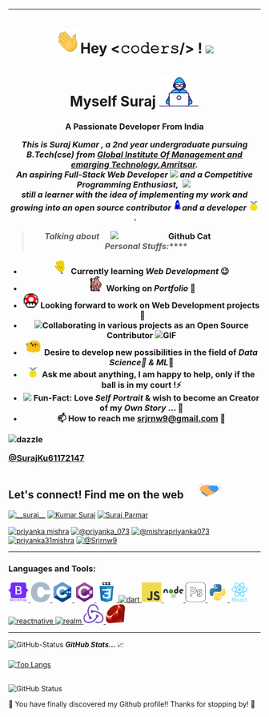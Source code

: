 <hr>
 <h1 align="center"><img src="https://github.com/Harshita248/Harshita248/blob/main/Assets/Hi.gif" width="50px">Hey <𝚌𝚘𝚍𝚎𝚛𝚜/> ! <img src="https://camo.githubusercontent.com/9ba03d053f146a029e7123cb4392c386cb6587a6ccf860c159af83aebf5c6457/68747470733a2f2f6d656469612e67697068792e636f6d2f6d656469612f3754636474484f43786f336d65557650676a2f67697068792e676966" width="45px"> 
 <br>
 <h1 align="center">Myself  Suraj <img src="https://github.com/Harshita248/Harshita248/blob/main/Assets/Developer.gif" width="80px">
 </h1>
  <h3 align="center"> A Passionate Developer From India 

 <p align="center">
   <em>
     This is Suraj Kumar , a 2nd year undergraduate pursuing B.Tech(cse) from <a href="https://www.gitmgurgaon.com"> <b>Global Institute Of Management and emarging Technology</b>,Amritsar</a>. <br>
     An aspiring <b>Full-Stack Web Developer  </b> <img src="https://media.giphy.com/media/7TcdtHOCxo3meUvPgj/giphy.gif" width="30px">   and a <b>Competitive Programming Enthusiast, </b>&nbsp;<img src="https://camo.githubusercontent.com/cc8200e9d8619863d6bf5168914c577eba582e7b6dcbf5dc05b9f72d49a90d4a/68747470733a2f2f6d656469612e67697068792e636f6d2f6d656469612f376a32686679655663447466322f67697068792e676966" width="50px">&nbsp <br><b>still a learner</b>
     with the idea of <b>implementing</b> my work and growing into an <b>open source contributor </b> <img src="https://github.com/Harshita248/Harshita248/blob/main/Assets/Rocket.gif" width="18px">and a
     <b>developer</b> <img src="https://github.com/Harshita248/Harshita248/blob/main/Assets/Medal.gif" width="20px">&nbsp.
   </em>
 </p>

 <img align="right" width=300px alt="Github Cat" src="https://camo.githubusercontent.com/3b7c592ede97b6138ffd4b1cc1541c2f3b11fd39/687474703a2f2f33312e6d656469612e74756d626c722e636f6d2f31376665613932306666333665663466356238373764353231366137616164392f74756d626c725f6d6f39786a65387a5a34317163626975666f315f313238302e676966" />

 >&nbsp;*********_Talking about Personal Stuffs:_************* 

 - <img src="https://github.com/Harshita248/Harshita248/blob/main/Assets/wave.gif" width="30px">&nbsp;Currently learning **_Web Development_** 😉
 - <img src="https://github.com/Harshita248/Harshita248/blob/main/Assets/gandalf_parrot.gif" width="30px">&nbsp; Working on **_Portfolio_** 🔭
 - <img src="https://github.com/Harshita248/Harshita248/blob/main/Assets/powerup.gif" width="30px">&nbsp;Looking forward to work on **Web Development projects** &nbsp;🤝
 - <img src="https://media.giphy.com/media/mG7xN3NU7WeUUGiKjM/giphy.gif" width="30px">Collaborating in various projects as an **Open Source Contributor** <img alt="GIF" src="https://camo.githubusercontent.com/3b7c592ede97b6138ffd4b1cc1541c2f3b11fd39/687474703a2f2f33312e6d656469612e74756d626c722e636f6d2f31376665613932306666333665663466356238373764353231366137616164392f74756d626c725f6d6f39786a65387a5a34317163626975666f315f313238302e676966" width="35vw" /> 
 - <img src="https://github.com/Harshita248/Harshita248/blob/main/Assets/happy.gif" width="30px">&nbsp; Desire to develop new possibilities in the field of **_Data Science🌱 & ML_**🔭
 - <img src="https://github.com/Harshita248/Harshita248/blob/main/Assets/Medal.gif" width="20px"> &nbsp;Ask me about anything, I am happy to help, only if the ball is in my court !⚡️
 - <img src="https://media.giphy.com/media/1Bek3O06EXr6YaBcLy/giphy.gif" width="30px">&nbsp;Fun-Fact: Love **_Self Portrait_** & wish to become an **Creator** of my _Own Story_ ... 📝
 - 📫 How to reach me **srjrnw9@gmail.com** 💬
<p align="left"> <img src="https://komarev.com/ghpvc/?username=dazzle&label=Profile%20views&color=0e75b6&style=flat" alt="dazzle" /> </p>


 <!-- <p align="left"> <a href="https://github.com/ryo-ma/github-profile-trophy"><img src="https://github-profile-trophy.vercel.app/?username=dazzle" alt="dazzle" /></a> </p> -->

<p align="left"> <a href="https://twitter.com/Surajku61172147?s=08" target="blank">@SurajKu61172147</a> </p> 

<h2 align="left">Let's connect! Find me on the web <img src="https://github.com/Harshita248/Harshita248/blob/main/Assets/Handshake.gif" width="90px"></h2>

<p align="left">
<a href="https://twitter.com/Surajku61172147?s=08" target="blank"><img align="center" src="https://cdn.jsdelivr.net/npm/simple-icons@3.0.1/icons/twitter.svg" alt="__suraj__" height="30" width="40" /></a>
<a href="https://www.linkedin.com/in/kumar-suraj-7057321a6" target="blank"><img align="center" src="https://cdn.jsdelivr.net/npm/simple-icons@3.0.1/icons/linkedin.svg" alt="Kumar Suraj" height="30" width="40" /></a>
<a href="https://www.instagram.com/suraj_parmar09/" target="blank"><img align="center" src="https://cdn.jsdelivr.net/npm/simple-icons@3.0.1/icons/instagram.svg" alt="Suraj Parmar" height="30" width="40" /></a>

<a href="#" target="blank"><img align="center" src="https://cdn.jsdelivr.net/npm/simple-icons@3.0.1/icons/youtube.svg" alt="priyanka mishra" height="30" width="40" /></a>
<a href="#" target="blank"><img align="center" src="https://cdn.jsdelivr.net/npm/simple-icons@3.1.0/icons/codechef.svg" alt="@priyanka_073" height="30" width="40" /></a>
<a href="#" target="blank"><img align="center" src="https://cdn.jsdelivr.net/npm/simple-icons@3.0.1/icons/codeforces.svg" alt="@mishrapriyanka073" height="30" width="40" /></a>
<a href="#" target="blank"><img align="center" src="https://cdn.jsdelivr.net/npm/simple-icons@3.0.1/icons/leetcode.svg" alt="priyanka31mishra" height="30" width="40" /></a>
<a href="https://auth.geeksforgeeks.org/user/srjrnw9/todo-done/" target="blank"><img align="center" src="https://cdn.jsdelivr.net/npm/simple-icons@3.0.1/icons/geeksforgeeks.svg" alt="@Srjrnw9" height="30" width="40" /></a>
</p>
<hr>
<h3 align="left">Languages and Tools:</h3>
<!-- <p align="left"> <a href="https://developer.android.com" target="_blank"> <img src="https://raw.githubusercontent.com/devicons/devicon/master/icons/android/android-original-wordmark.svg" alt="android" width="40" height="40"/> </a> <a href="https://angular.io" target="_blank"> <img src="https://raw.githubusercontent.com/devicons/devicon/master/icons/angularjs/angularjs-original-wordmark.svg" alt="angularjs" width="40" height="40"/> </a> --> <a href="https://getbootstrap.com" target="_blank"> <img src="https://raw.githubusercontent.com/devicons/devicon/master/icons/bootstrap/bootstrap-plain-wordmark.svg" alt="bootstrap" width="40" height="40"/> </a> <a href="https://www.cprogramming.com/" target="_blank"> <img src="https://raw.githubusercontent.com/devicons/devicon/master/icons/c/c-original.svg" alt="c" width="40" height="40"/> </a> <a href="https://www.w3schools.com/cpp/" target="_blank"> <img src="https://raw.githubusercontent.com/devicons/devicon/master/icons/cplusplus/cplusplus-original.svg" alt="cplusplus" width="40" height="40"/> </a> <a href="https://www.w3schools.com/cs/" target="_blank"> <img src="https://raw.githubusercontent.com/devicons/devicon/master/icons/csharp/csharp-original.svg" alt="csharp" width="40" height="40"/> </a> <a href="https://www.w3schools.com/css/" target="_blank"> <img src="https://raw.githubusercontent.com/devicons/devicon/master/icons/css3/css3-original-wordmark.svg" alt="css3" width="40" height="40"/> </a> <a href="https://dart.dev" target="_blank"> <img src="https://www.vectorlogo.zone/logos/dartlang/dartlang-icon.svg" alt="dart" width="40" height="40"/> </a> <a href="https://www.docker.com/" target="_blank"> <!-- <img src="https://raw.githubusercontent.com/devicons/devicon/master/icons/docker/docker-original-wordmark.svg" alt="docker" width="40" height="40"/> </a> <a href="https://dotnet.microsoft.com/" target="_blank"> <img src="https://raw.githubusercontent.com/devicons/devicon/master/icons/dot-net/dot-net-original-wordmark.svg" alt="dotnet" width="40" height="40"/> </a> <a href="https://expressjs.com" target="_blank"> <img src="https://raw.githubusercontent.com/devicons/devicon/master/icons/express/express-original-wordmark.svg" alt="express" width="40" height="40"/> </a> <a href="https://flutter.dev" target="_blank"> <img src="https://www.vectorlogo.zone/logos/flutterio/flutterio-icon.svg" alt="flutter" width="40" height="40"/> </a> <a href="https://cloud.google.com" target="_blank"> <img src="https://www.vectorlogo.zone/logos/google_cloud/google_cloud-icon.svg" alt="gcp" width="40" height="40"/> </a> <a href="https://git-scm.com/" target="_blank"> <img src="https://www.vectorlogo.zone/logos/git-scm/git-scm-icon.svg" alt="git" width="40" height="40"/> </a> <a href="https://www.w3.org/html/" target="_blank"> <img src="https://raw.githubusercontent.com/devicons/devicon/master/icons/html5/html5-original-wordmark.svg" alt="html5" width="40" height="40"/> </a> <a href="https://www.java.com" target="_blank"> <img src="https://raw.githubusercontent.com/devicons/devicon/master/icons/java/java-original.svg" alt="java" width="40" height="40"/> </a> --> <a href="https://developer.mozilla.org/en-US/docs/Web/JavaScript" target="_blank"> <img src="https://raw.githubusercontent.com/devicons/devicon/master/icons/javascript/javascript-original.svg" alt="javascript" width="40" height="40"/> </a> <!--<a href="https://kotlinlang.org" target="_blank"> <img src="https://www.vectorlogo.zone/logos/kotlinlang/kotlinlang-icon.svg" alt="kotlin" width="40" height="40"/> </a> <a href="https://www.linux.org/" target="_blank"> <img src="https://raw.githubusercontent.com/devicons/devicon/master/icons/linux/linux-original.svg" alt="linux" width="40" height="40"/> </a> <a href="https://www.mongodb.com/" target="_blank"> <img src="https://raw.githubusercontent.com/devicons/devicon/master/icons/mongodb/mongodb-original-wordmark.svg" alt="mongodb" width="40" height="40"/> </a>  <a href="https://www.mysql.com/" target="_blank"> <img src="https://raw.githubusercontent.com/devicons/devicon/master/icons/mysql/mysql-original-wordmark.svg" alt="mysql" width="40" height="40"/> </a>-->  <a href="https://nodejs.org" target="_blank"> <img src="https://raw.githubusercontent.com/devicons/devicon/master/icons/nodejs/nodejs-original-wordmark.svg" alt="nodejs" width="40" height="40"/> </a> <!-- <a href="https://www.oracle.com/" target="_blank"> <img src="https://raw.githubusercontent.com/devicons/devicon/master/icons/oracle/oracle-original.svg" alt="oracle" width="40" height="40"/> </a> --> 
 <a href="https://www.photoshop.com/en" target="_blank"> <img src="https://raw.githubusercontent.com/devicons/devicon/master/icons/photoshop/photoshop-line.svg" alt="photoshop" width="40" height="40"/> </a> <a href="https://www.python.org" target="_blank"> <img src="https://raw.githubusercontent.com/devicons/devicon/master/icons/python/python-original.svg" alt="python" width="40" height="40"/> </a> <a href="https://reactjs.org/" target="_blank"> <img src="https://raw.githubusercontent.com/devicons/devicon/master/icons/react/react-original-wordmark.svg" alt="react" width="40" height="40"/> </a> <a href="https://reactnative.dev/" target="_blank"> <img src="https://reactnative.dev/img/header_logo.svg" alt="reactnative" width="40" height="40"/> </a> <a href="https://realm.io/" target="_blank"> <img src="https://raw.githubusercontent.com/bestofjs/bestofjs-webui/8665e8c267a0215f3159df28b33c365198101df5/public/logos/realm.svg" alt="realm" width="40" height="40"/> </a> <a href="https://redux.js.org" target="_blank"> <img src="https://raw.githubusercontent.com/devicons/devicon/master/icons/redux/redux-original.svg" alt="redux" width="40" height="40"/> </a> <a href="https://www.ruby-lang.org/en/" target="_blank"> <img src="https://raw.githubusercontent.com/devicons/devicon/master/icons/ruby/ruby-original.svg" alt="ruby" width="40" height="40"/> </a> <!-- <a href="https://spring.io/" target="_blank"> <img src="https://www.vectorlogo.zone/logos/springio/springio-icon.svg" alt="spring" width="40" height="40"/> </a> 
  <a href="https://vuejs.org/" target="_blank"> <img src="https://raw.githubusercontent.com/devicons/devicon/master/icons/vuejs/vuejs-original-wordmark.svg" alt="vuejs" width="40" height="40"/> </a> 
</p> -->

---
<img src="https://media.giphy.com/media/VgCDAzcKvsR6OM0uWg/giphy.gif" width="30px" alt="GitHub-Status"/>&nbsp;<i><b>GitHub Stats... </b></i>📈<br><br>
[![Top Langs](https://github-readme-stats.vercel.app/api/top-langs/?username=Surajkumar98012&theme=tokyonight)](https://github.com/Surajkumar98012)

<br>
<img src="https://github-readme-stats.vercel.app/api?username=Surajkumar98012&count_private=true&show_icons=true&theme=radical" alt="GitHub Status"/>

<p> 🔭 You have finally discovered my Github profile!! 
Thanks for stopping by! 🤝</p>
